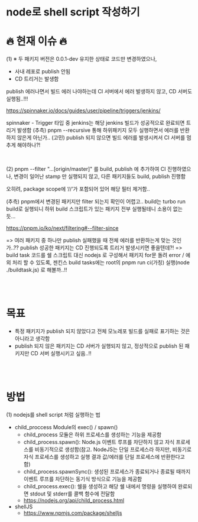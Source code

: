 # node로 shell script 작성하기

# 🔥 현재 이슈 🔥

(1) ※ 두 패키지 버전은 0.0.1-dev 유지한 상태로 코드만 변경하였으나,

- 사내 레포로 publish 안됨
- CD 트리거는 발생함

publish 에러나면서 빌드 에러 나야하는데 CI 서버에서 에러 발생하지 않고, CD 서버도 실행됨..!!!

https://spinnaker.io/docs/guides/user/pipeline/triggers/jenkins/

spinnaker - Trigger 타입 중 jenkins는 해당 jenkins 빌드가 성공적으로 완료되면 트리거 발생함
(추측) pnpm --recursive 통해 하위패키지 모두 실행하면서 에러를 반환하지 않은게 아닌가..
(고민) publish 되지 않으면 빌드 에러를 발생시켜서 CI 서버를 멈추게 해야하나?!

<br/>

(2) pnpm --filter "...[origin/master]" 를 build, publish 에 추가하여 CI 진행하였으나, 변경이 일어난 stamp 만 실행되지 않고, 다른 패키지들도 build, publish 진행함

오히려, package scope에 ‘//’가 포함되어 있어 해당 필터 제거함..

(추측) pnpm에서 변경된 패키지만 filter 되는지 확인이 어렵고.. build는 turbo run build로 실행되니 하위 build 스크립트가 있는 패키지 전부 실행될테니 소용이 없는 듯…

https://pnpm.io/ko/next/filtering#--filter-since

=> 여러 패키지 중 하나만 publish 실패했을 때 전체 에러를 반환하는게 맞는 것인가..?? publish 성공한 패키지는 CD 진행되도록 트리거 발생시키면 좋을텐데?!
=> build task 코드를 쉘 스크립트 대신 nodejs 로 구성해서 패키지 for문 돌려 error / 예외 처리 할 수 있도록, 젠킨스 build tasks에는 root의 pnpm run ci(가칭) 실행(node ./buildtask.js) 로 해볼까..!!

<br/>
<br/>

# 목표

- 특정 패키지가 publish 되지 않았다고 전체 모노레포 빌드를 실패로 표기하는 것은 아니라고 생각함
- publish 되지 않은 패키지는 CD 서버가 실행되지 않고, 정상적으로 publish 된 패키지만 CD 서버 실행시키고 싶음..!!

<br/>
<br/>

# 방법

(1) nodejs를 shell script 처럼 실행하는 법

- child_proccess Module의 exec() / spawn()
  - child_process 모듈은 하위 프로세스를 생성하는 기능을 제공함
  - child_process.spawn(): Node.js 이벤트 루프를 차단하지 않고 자식 프로세스를 비동기적으로 생성함(참고. NodeJS는 단일 프로세스라 하지만, 비동기로 자식 프로세스를 생성하고 실행 결과 값/에러를 단일 프로세스에 반환한다고 함)
  - child_process.spawnSync(): 생성된 프로세스가 종료되거나 종료될 때까지 이벤트 루프를 차단하는 동기식 방식으로 기능을 제공함
  - child_process.exec(): 쉘을 생성하고 해당 쉘 내에서 명령을 실행하여 완료되면 stdout 및 stderr를 콜백 함수에 전달함
  - https://nodejs.org/api/child_process.html
- shellJS
  - https://www.npmjs.com/package/shelljs

<br/>
<br/>
